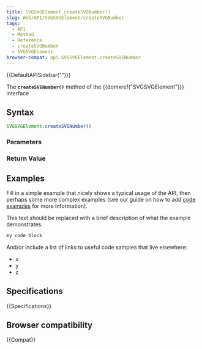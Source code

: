 ```yaml
---
title: SVGSVGElement.createSVGNumber()
slug: Web/API/SVGSVGElement/createSVGNumber
tags:
  - API
  - Method
  - Reference
  - createSVGNumber
  - SVGSVGElement
browser-compat: api.SVGSVGElement.createSVGNumber
---
```

{{DefaultAPISidebar("")}}

The **`createSVGNumber()`** method of the {{domxref("SVGSVGElement")}} interface 

## Syntax

```js
SVGSVGElement.createSVGNumber()
```

### Parameters



### Return Value



## Examples

Fill in a simple example that nicely shows a typical usage of the API, then perhaps some more complex examples (see our guide on how to add [code examples](/en-US/docs/MDN/Contribute/Structures/Code_examples) for more information).

This text should be replaced with a brief description of what the example demonstrates.

```js
my code block
```

And/or include a list of links to useful code samples that live elsewhere:

*   x
*   y
*   z

## Specifications

{{Specifications}}

## Browser compatibility

{{Compat}}

